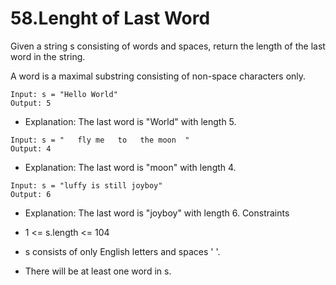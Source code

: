 # 58.Lenght of Last Word

Given a string s consisting of words and spaces, return the length of the last word in the string.

A word is a maximal substring consisting of non-space characters only.

```text
Input: s = "Hello World"
Output: 5
```

* Explanation: The last word is "World" with length 5.

```text
Input: s = "   fly me   to   the moon  "
Output: 4
```

* Explanation: The last word is "moon" with length 4.

```text
Input: s = "luffy is still joyboy"
Output: 6
```

* Explanation: The last word is "joyboy" with length 6.
Constraints

* 1 <= s.length <= 104
* s consists of only English letters and spaces ' '.
* There will be at least one word in s.
